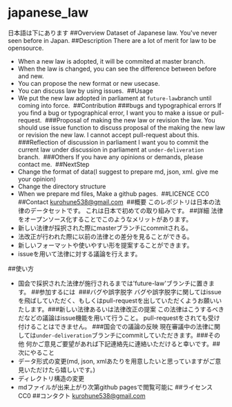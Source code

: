 # japanese_law
日本語は下にあります
##Overview
Dataset of Japanese law. 
You've never seen before in Japan.
##Description
There are a lot of merit for law to be opensource.
- When a new law is adopted, it will be commited at master branch.
- When the law is changed, you can see the difference between before and new.
- You can propose the new format or new usecase.
- You can discuss law by using issues.
​
##Usage
- We put the new law adopted in parliament at `future-law`branch until coming into force.
​
##Contribution
​
###bugs and typographical errors
If you find a bug or typographical error, I want you to make a issue or pull-request.
​
###Proposal of making the new law or revision the law.
You should use issue function to discuss proposal of the making the new law or revision the new law.
I cannot accept pull-request about this.
​
###Reflection of discussion in parliament
I want you to commit the current law under discussion in parliament at `under-deliveration` branch.
​
###Others
If you have any opinions or demands, please contact me.
​
##NextStep
- Change the format of data(I suggest to prepare md, json, xml. give me your opinion)
- Change the directory structure
- When we prepare md files, Make a github pages.
​
##LICENCE
CC0
##Contact
kurohune538@gmail.com
​
##概要
このレポジトリは日本の法律のデータセットです。
これは日本で初めての取り組みです。
##詳細
法律をオープンソース化することでこのようなメリットがあります。
- 新しい法律が採択された際にmasterブランチにcommitされる。
- 法改正が行われた際に以前の法律との差分を見ることができる。
- 新しいフォーマットや使いやすい形を提案することができます。
- issueを用いて法律に対する議論を行えます。
 
##使い方
- 国会で採択された法律が施行されるまでは'future-law'ブランチに置きます。
##参加するには
​
###バグや誤字脱字
バグや誤字脱字に関してはissueを飛ばしていただく、もしくはpull-requestを出していただくようお願いいたします。
​
###新しい法律あるいは法律改正の提案
この法律はこうするべきだなどの議論はissue機能を用いて行うこと。
pull-requestをされても受け付けることはできません。
​
###国会での議論の反映
現在審議中の法律に関しては`under-deliveration`ブランチにcommitしていただきます。
​
###その他
何かご意見ご要望があれば下記連絡先に連絡いただけると幸いです。
​
##次にやること
- データ形式の変更(md, json, xmlあたりを用意したいと思っていますがご意見いただけたら嬉しいです。)
- ディレクトリ構造の変更
- mdファイルが出来上がり次第github pagesで閲覧可能に
##ライセンス
CC0
​
##コンタクト
kurohune538@gmail.com
